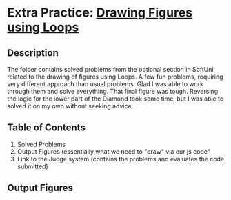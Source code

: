 # Extra Practice: <a href="https://judge.softuni.org/Contests/1851/Drawing-Figures-with-Loops-More-Exercises">Drawing Figures using Loops</a> <br>

## Description <br>
The folder contains solved problems from the optional section in SoftUni related to the drawing of figures using Loops. A few fun problems, requiring very different approach than usual problems. Glad I was able to work through them and solve everything. That final figure was tough. Reversing the logic for the lower part of the Diamond took some time, but I was able to solved it on my own without seeking advice.

## Table of Contents <br>
1. Solved Problems
2. Output Figures (essentially what we need to "draw" via our js code"
3. Link to the Judge system (contains the problems and evaluates the code submitted)

## Output Figures <br>
